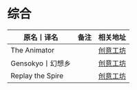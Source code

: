 # 综合

| 原名丨译名       | 备注 | 相关地址                                                                      |
| ---------------- | ---- | ----------------------------------------------------------------------------- |
| The Animator     |      | [创意工坊](https://steamcommunity.com/sharedfiles/filedetails/?id=1638308801) |
| Gensokyo丨幻想乡 |      | [创意工坊](https://steamcommunity.com/sharedfiles/filedetails/?id=1943540698) |
| Replay the Spire |      | [创意工坊](https://steamcommunity.com/sharedfiles/filedetails/?id=1610173938) |
